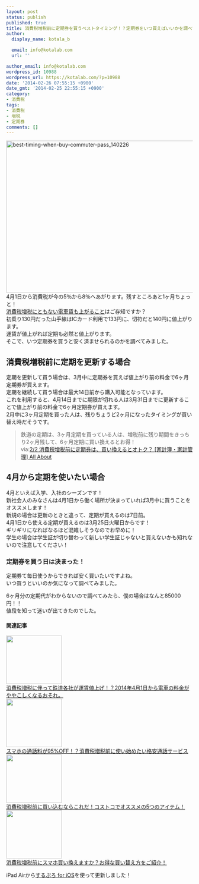 ```yaml
---
layout: post
status: publish
published: true
title: 消費税増税前に定期券を買うベストタイミング！？定期券をいつ買えばいいかを調べてみた！
author:
  display_name: kotala_b

  email: info@kotalab.com
  url: ''

author_email: info@kotalab.com
wordpress_id: 10988
wordpress_url: https://kotalab.com/?p=10988
date: '2014-02-26 07:55:15 +0900'
date_gmt: '2014-02-25 22:55:15 +0900'
category:
- 消費税
tags:
- 消費税
- 増税
- 定期券
comments: []
---
```

<p><img src="https://kotalab.com/wp-content/uploads/best-timing-when-buy-commuter-pass_140226-546x409.jpg" alt="best-timing-when-buy-commuter-pass_140226" width="546" height="409" class="alignnone size-large wp-image-10986" /><br />
4月1日から消費税が今の5％から8％へあがります。残すところあと1ヶ月ちょっと！<br />
<a href="https://kotalab.com/train-fare-rise-in-price" title="消費税増税に伴って鉄道各社が運賃値上げ！？2014年4月1日から電車の料金がややこしくなるおそれ。">消費税増税にともない電車賃も上がること</a>はご存知ですか？<br />
初乗り130円だった山手線はICカード利用で133円に、切符だと140円に値上がります。<br />
運賃が値上がれば定期も必然と値上がります。<br />
そこで、いつ定期券を買うと安く済ませられるのかを調べてみました。<br />
</p>
<!--more-->
<h2>消費税増税前に定期を更新する場合</h2>
<p>定期を更新して買う場合は、3月中に定期券を買えば値上がり前の料金で6ヶ月定期券が買えます。<br />
定期を継続して買う場合は最大14日前から購入可能となっています。<br />
これを利用すると、<span class="b">4月14日までに期限が切れる人は3月31日までに更新する</span>ことで値上がり前の料金で6ヶ月定期券が買えます。<br />
2月中に3ヶ月定期を買った人は、残りちょうど2ヶ月になったタイミングが買い替え時だそうです。</p>
<blockquote><p>鉄道の定期は、3ヶ月定期を買っている人は、増税前に残り期間をきっちり2ヶ月残して、6ヶ月定期に買い換えるとお得！<br />
via:<a href="http://allabout.co.jp/gm/gc/439187/2/" target="_blank">2/2 消費税増税前に定期券は、買い換えるとオトク？ [家計簿・家計管理] All About</a><a href="https://b.hatena.ne.jp/entry/http://allabout.co.jp/gm/gc/439187/2/" target="_blank"><img border="0" src="https://b.hatena.ne.jp/entry/image/http://allabout.co.jp/gm/gc/439187/2/" alt="" /></a></p></blockquote>
<h2>4月から定期を使いたい場合</h2>
<p>4月といえば入学、入社のシーズンです！<br />
新社会人のみなさんは4月1日から働く場所が決まっていれば3月中に買うことをオススメします！<br />
新規の場合は更新のときと違って、定期が買えるのは7日前。<br />
<span class="b">4月1日から使える定期が買えるのは3月25日火曜日からです！</span><br />
ギリギリになればなるほど混雑しそうなのでお早めに！<br />
学生の場合は学生証が切り替わって新しい学生証じゃないと買えないかも知れないので注意してください！</p>
<h3>定期券を買う日は決まった！</h3>
<p>定期券て毎日使うからできれば安く買いたいですよね。<br />
いつ買うといいのか気になって調べてみました。</p>
<p>6ヶ月分の定期代がわからないので調べてみたら、僕の場合はなんと85000円！！<br />
値段を知って迷いが出てきたのでした。</p>
<h4 class="rel">関連記事</h4>
<div class="shht">
<div class="shhtimg"><a href="https://kotalab.com/train-fare-rise-in-price"><img src="https://kotalab.com/wp-content/uploads/trainfareriseinprice_131221_01-546x364.jpg" alt="" width="150" height="130" /></a></div>
<div class="shhttext"><a href="https://kotalab.com/train-fare-rise-in-price">消費税増税に伴って鉄道各社が運賃値上げ！？2014年4月1日から電車の料金がややこしくなるおそれ。</a><span class="removed_link" title="b.hatena.ne.jp/entry/https://kotalab.com/train-fare-rise-in-price"><img border="0" src="https://b.hatena.ne.jp/entry/image/https://kotalab.com/train-fare-rise-in-price" alt="" /></span></div>
</div>
<div class="shht">
<div class="shhtimg"><a href="https://kotalab.com/communications-cost-95off"><img src="https://kotalab.com/wp-content/uploads/communications-cost-95off_140228_01-546x285.jpg" alt="" width="150" height="130" /></a></div>
<div class="shhttext"><a href="https://kotalab.com/communications-cost-95off">スマホの通話料が95%OFF！？消費税増税前に使い始めたい格安通話サービス</a><a href="https://b.hatena.ne.jp/entry/https://kotalab.com/communications-cost-95off" target="_blank"><img border="0" src="https://b.hatena.ne.jp/entry/image/https://kotalab.com/communications-cost-95off" alt="" /></a></div>
</div>
<div class="shht">
<div class="shhtimg"><a href="https://kotalab.com/costco-item-before-tax-up"><img src="https://kotalab.com/wp-content/uploads/costco-item-before-tax-up_20140203_01-546x409.jpg" alt="" width="150" height="130" /></a></div>
<div class="shhttext"><a href="https://kotalab.com/costco-item-before-tax-up">消費税増税前に買い込むならこれだ！コストコでオススメの5つのアイテム！</a><a href="https://b.hatena.ne.jp/entry/https://kotalab.com/costco-item-before-tax-up" target="_blank"><img border="0" src="https://b.hatena.ne.jp/entry/image/https://kotalab.com/costco-item-before-tax-up" alt="" /></a></div>
</div>
<div class="shht">
<div class="shhtimg"><a href="https://kotalab.com/how-to-buy-smartphone-before-tax-up"><img src="https://kotalab.com/wp-content/uploads/iphone5scompareiphone5_130920_08-546x361.jpg" alt="" width="150" height="130" /></a></div>
<div class="shhttext"><a href="https://kotalab.com/how-to-buy-smartphone-before-tax-up">消費税増税前にスマホ買い換えますか？お得な買い替え方をご紹介！</a><a href="https://b.hatena.ne.jp/entry/https://kotalab.com/how-to-buy-smartphone-before-tax-up" target="_blank"><img border="0" src="https://b.hatena.ne.jp/entry/image/https://kotalab.com/how-to-buy-smartphone-before-tax-up" alt="" /></a></div>
</div>
<p>iPad Airから<a href="https://itunes.apple.com/jp/app/surupuro-for-ios-buroguedita/id436676299?mt=8&uo=4&at=10l4yU" rel="nofollow" target="_blank">するぷろ for iOS</a>を使って更新しました！</p>
